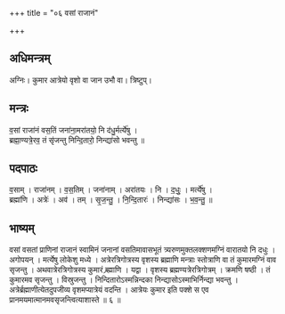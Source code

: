 +++
title = "०६ वसां राजानं"

+++
## अधिमन्त्रम्
अग्निः। कुमार आत्रेयो वृशो वा जान उभौ वा। त्रिष्टुप्।

## मन्त्रः
व॒सां राजा॑नं वस॒तिं जना॑ना॒मरा॑तयो॒ नि द॑धु॒र्मर्त्ये॑षु ।  
ब्रह्मा॒ण्यत्रे॒रव॒ तं सृ॑जन्तु निन्दि॒तारो॒ निन्द्या॑सो भवन्तु ॥

## पदपाठः
व॒साम् । राजा॑नम् । व॒स॒तिम् । जना॑नाम् । अरा॑तयः । नि । द॒धुः॒ । मर्त्ये॑षु ।  
ब्रह्मा॑णि । अत्रेः॑ । अव॑ । तम् । सृ॒ज॒न्तु॒ । नि॒न्दि॒तारः॑ । निन्द्या॑सः । भ॒व॒न्तु॒ ॥

## भाष्यम्
वसां वसतां प्राणिनां राजानं स्वामिनं जनानां वसतिमावासभूतं त्र्यरुणमुक्तलक्शणमग्निं वारातयो नि दधुः । अगोपयन् । मर्त्येषु लोकेशु मध्ये । अत्रेरत्रिगोत्रस्य वृशस्य ब्रह्माणि मन्त्राः स्तोत्राणि वा तं कुमारमग्निं वाव सृजन्तु । अथवात्रेरत्रिगोत्रस्य कुमारं ब्र्ह्माणि । यद्वा । वृशस्य ब्रह्मण्यत्रेरत्रिगोत्रम् । क्रमणि षष्ठी । तं कुमारमव सृजन्तु । विस्रुजन्तु । निन्दितारोऽस्मन्निन्दका निन्द्यासोऽस्माभिर्निन्द्या भवन्तु । अत्रेर्ब्रह्माणीत्येतदुपजीव्य वृशमप्यात्रेयं वदन्ति । आत्रेयः कुमार इति पक्शे स एव प्रानमयमात्मानमवसृजन्त्वित्याशास्ते ॥ ६ ॥